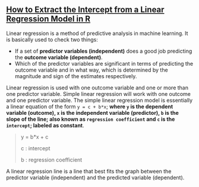 ## [How to Extract the Intercept from a Linear Regression Model in R](https://www.geeksforgeeks.org/how-to-extract-the-intercept-from-a-linear-regression-model-in-r/)

Linear regression is a method of predictive analysis in machine learning. It is basically used to check two things:

- If a set of **predictor variables (independent)** does a good job predicting the **outcome variable (dependent)**.
- Which of the predictor variables are significant in terms of predicting the outcome variable and in what way, which is determined by the magnitude and sign of the estimates respectively.

Linear regression is used with one outcome variable and one or more than one predictor variable. Simple linear regression will work with one outcome and one predictor variable. The simple linear regression model is essentially a linear equation of the form `y = c + b*x`; **where `y` is the dependent variable (outcome), `x` is the independent variable (predictor), `b` is the slope of the line; also known as `regression coefficient` and `c` is the `intercept`; labeled as constant**.

> y = b*x + c
>  
> c : intercept
>  
> b : regression coefficient

A linear regression line is a line that best fits the graph between the predictor variable (independent) and the predicted variable (dependent).